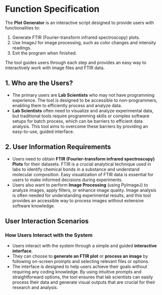# Function Specification

The **Plot Generator** is an interactive script designed to provide users with functionalities to:

1. Generate FTIR (Fourier-transform infrared spectroscopy) plots.
2. Use ImageJ for image processing, such as color changes and intensity readings.
3. Exit the program when finished.

The tool guides users through each step and provides an easy way to interactively work with image files and FTIR data.

## 1. Who are the Users?
- The primary users are **Lab Scientists** who may not have programming experience. The tool is designed to be accessible to non-programmers, enabling them to efficiently process and analyze data.
- **Lab Scientists** often need to visualize and analyze experimental data, but traditional tools require programming skills or complex software setups for batch process, which can be barriers to efficient data analysis. This tool aims to overcome these barriers by providing an easy-to-use, guided interface.

## 2. User Information Requirements
- Users need to obtain **FTIR (Fourier-transform infrared spectroscopy) Plots** for their datasets. FTIR is a crucial analytical technique used in labs to identify chemical bonds in a substance and understand molecular composition. Easy visualization of FTIR data is essential for users to make informed decisions during experiments.
- Users also want to perform **Image Processing** (using PyImageJ) to analyze images, apply filters, or enhance image quality. Image analysis is often needed for understanding experimental results, and this tool provides an accessible way to process images without extensive software knowledge.

## User Interaction Scenarios

### How Users Interact with the System
- Users interact with the system through a simple and guided **interactive interface**.
- They can choose to **generate an FTIR plot** or **process an image** by following on-screen prompts and selecting relevant files or options.
- The interface is designed to help users achieve their goals without requiring any coding knowledge. By using intuitive prompts and straightforward options, the tool ensures that lab scientists can easily process their data and generate visual outputs that are crucial for their research and analysis.
